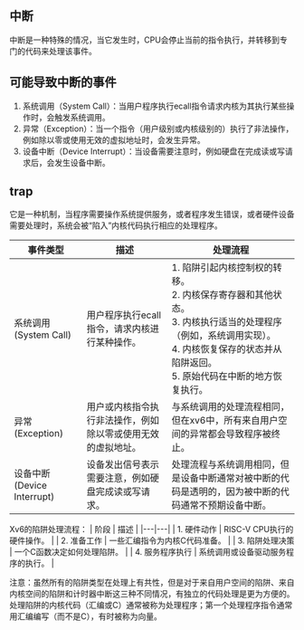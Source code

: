 ## 中断
中断是一种特殊的情况，当它发生时，CPU会停止当前的指令执行，并转移到专门的代码来处理该事件。

## 可能导致中断的事件
1. 系统调用（System Call）：当用户程序执行ecall指令请求内核为其执行某些操作时，会触发系统调用。
2. 异常（Exception）：当一个指令（用户级别或内核级别的）执行了非法操作，例如除以零或使用无效的虚拟地址时，会发生异常。
3. 设备中断（Device Interrupt）：当设备需要注意时，例如硬盘在完成读或写请求后，会发生设备中断。

## trap
它是一种机制，当程序需要操作系统提供服务，或者程序发生错误，或者硬件设备需要处理时，系统会被“陷入”内核代码执行相应的处理程序。

| 事件类型 | 描述 | 处理流程 |
|---|---|---|
| 系统调用 (System Call) | 用户程序执行ecall指令，请求内核进行某种操作。 | 1. 陷阱引起内核控制权的转移。<br>2. 内核保存寄存器和其他状态。<br>3. 内核执行适当的处理程序（例如，系统调用实现）。<br>4. 内核恢复保存的状态并从陷阱返回。<br>5. 原始代码在中断的地方恢复执行。 |
| 异常 (Exception) | 用户或内核指令执行非法操作，例如除以零或使用无效的虚拟地址。 | 与系统调用的处理流程相同，但在xv6中，所有来自用户空间的异常都会导致程序被终止。 |
| 设备中断 (Device Interrupt) | 设备发出信号表示需要注意，例如硬盘完成读或写请求。 | 处理流程与系统调用相同，但是设备中断通常对被中断的代码是透明的，因为被中断的代码通常不预期设备中断。 |

Xv6的陷阱处理流程：
| 阶段 | 描述 |
|---|---|
| 1. 硬件动作 | RISC-V CPU执行的硬件操作。 |
| 2. 准备工作 | 一些汇编指令为内核C代码准备。 |
| 3. 陷阱处理决策 | 一个C函数决定如何处理陷阱。 |
| 4. 服务程序执行 | 系统调用或设备驱动服务程序的执行。 |

注意：虽然所有的陷阱类型在处理上有共性，但是对于来自用户空间的陷阱、来自内核空间的陷阱和计时器中断这三种不同情况，有独立的代码处理是更为方便的。处理陷阱的内核代码（汇编或C）通常被称为处理程序；第一个处理程序指令通常用汇编编写（而不是C），有时被称为向量。

